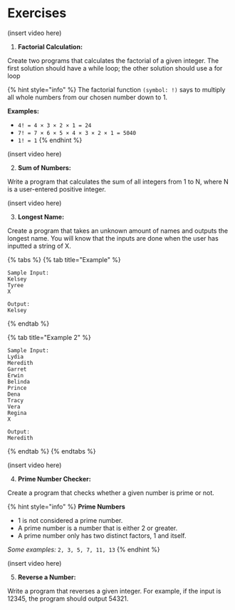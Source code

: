 # Exercises

(insert video here)

1. **Factorial Calculation:**&#x20;

Create two programs that calculates the factorial of a given integer. The first solution should have a while loop; the other solution should use a for loop

{% hint style="info" %}
The factorial function `(symbol: !)` says to multiply all whole numbers from our chosen number down to 1.

**Examples:**

* `4! = 4 × 3 × 2 × 1 = 24`&#x20;
* `7! = 7 × 6 × 5 × 4 × 3 × 2 × 1 = 5040`&#x20;
* `1! = 1`
{% endhint %}

(insert video here)

2. **Sum of Numbers:**&#x20;

Write a program that calculates the sum of all integers from 1 to N, where N is a user-entered positive integer.

(insert video here)

3. **Longest Name:**

Create a program that takes an unknown amount of names and outputs the longest name. You will know that the inputs are done when the user has inputted a string of X.

{% tabs %}
{% tab title="Example" %}
```
Sample Input:
Kelsey
Tyree
X

Output:
Kelsey

```
{% endtab %}

{% tab title="Example 2" %}
```
Sample Input:
Lydia
Meredith
Garret
Erwin
Belinda
Prince
Dena
Tracy
Vera
Regina
X

Output:
Meredith

```
{% endtab %}
{% endtabs %}

(insert video here)

4. **Prime Number Checker:**&#x20;

Create a program that checks whether a given number is prime or not.

{% hint style="info" %}
**Prime Numbers**

* 1 is not considered a prime number.
* A prime number is a number that is either 2 or greater.&#x20;
* A prime number only has two distinct factors, 1 and itself.

_Some examples:_ `2, 3, 5, 7, 11, 13`
{% endhint %}

(insert video here)

5. **Reverse a Number:**&#x20;

Write a program that reverses a given integer. For example, if the input is 12345, the program should output 54321.
